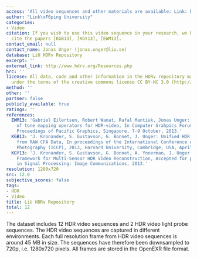 ```yaml
---
access: 'All video sequences and other materials are available: Link: http://www.hdrv.org/Resources.php'
author: "Link\xF6ping University"
categories:
- Video
citation: If you wish to use this video sequence in your research, we kindly ask you
  cite the papers [KGB13], [KGY13], [EWM13].
contact_email: null
contact_name: Jonas Unger (jonas.unger@liu.se)
database: LiU HDRv Repository
excerpt: ''
external_link: http://www.hdrv.org/Resources.php
hrc: ''
license: All data, code and other information in the HDRv repository may be used freely
  under the terms of the creative commons license CC BY-NC 3.0 (http://creativecommons.org/licenses/by-nc/3.0/).
method: ''
other: ''
partner: false
publicly_available: true
ratings: ''
references:
  EWM13: 'Gabriel Eilertsen, Robert Wanat, Rafal Mantiuk, Jonas Unger: Evaluation
    of tone mapping operators for HDR-video, In Computer Grahpics Forum Special Issue
    Proceedings of Pacific Graphics, Singapore, 7-9 October, 2013.'
  KGB13: 'J. Kronander, S. Gustavson, G. Bonnet, J. Unger: Unified HDR Reconstruction
    from RAW CFA Data, In proceedings of the International Conference on Computational
    Photography (ICCP), 2013, Harvard University, Cambridge, USA, April, 2013.'
  KGY13: 'J. Kronander, S. Gustavson, G. Bonnet, A. Ynnerman, J. Unger: A Unified
    Framework for Multi-Sensor HDR Video Reconstruction, Accepted for publication
    in Signal Processing: Image Communications, 2013.'
resolution: 1280x720
src: 12.0
subjective_scores: false
tags:
- HDR
- Video
title: LiU HDRv Repository
total: 12
---
```


The dataset includes 12 HDR video sequences and 2 HDR video light probe sequences. The HDR video sequences are captured in different environments. Each full resolution frame from HDR video sequences is around 45 MB in size. The sequences have therefore been downsampled to 720p, i.e. 1280x720 pixels. All frames are stored in the OpenEXR file format.